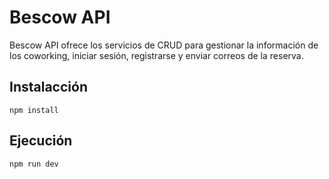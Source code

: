 # Bescow API
Bescow API ofrece los servicios de CRUD para gestionar la información de los coworking, iniciar sesión, registrarse y enviar correos de la reserva.

## Instalacción
```
npm install
```

## Ejecución
```
npm run dev
```
